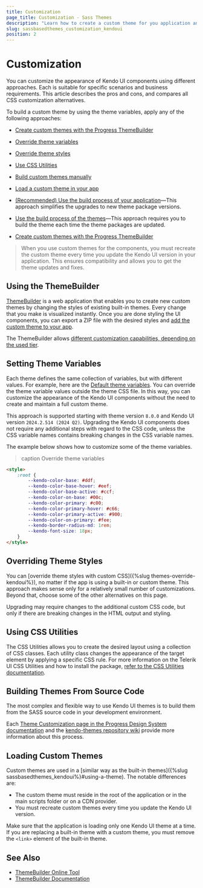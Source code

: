 ```yaml
---
title: Customization
page_title: Customization - Sass Themes
description: "Learn how to create a custom theme for you application and alter the default appearance of the Kendo UI for jQuery components"
slug: sassbasedthemes_customization_kendoui
position: 2
---
```


# Customization

You can customize the appearance of Kendo UI components using different approaches. Each is suitable for specific scenarios and business requirements. This article describes the pros and cons, and compares all CSS customization alternatives.

To build a custom theme by using the theme variables, apply any of the following approaches:
* [Create custom themes with the Progress ThemeBuilder](#using-themebuilder)
* [Override theme variables](#setting-theme-variables)
* [Override theme styles](#overriding-theme-styles)
* [Use CSS Utilities](#using-css-utilities)
* [Build custom themes manually](#building-themes-from-source-code)
* [Load a custom theme in your app](#loading-custom-themes)

* [(Recommended) Use the build process of your application](#using-the-build-process-of-the-application)&mdash;This approach simplifies the upgrades to new theme package versions.
* [Use the build process of the themes](#using-the-build-process-of-the-themes)&mdash;This approach requires you to build the theme each time the theme packages are updated.
* [Create custom themes with the Progress ThemeBuilder](#using-the-themebuilder)

> When you use custom themes for the components, you must recreate the custom theme every time you update the Kendo UI version in your application. This ensures compatibility and allows you to get the theme updates and fixes.

## Using the ThemeBuilder

[ThemeBuilder](https://docs.telerik.com/themebuilder) is a web application that enables you to create new custom themes by changing the styles of existing built-in themes. Every change that you make is visualized instantly. Once you are done styling the UI components, you can export a ZIP file with the desired styles and [add the custom theme to your app](#loading-custom-themes).

The ThemeBuilder allows [different customization capabilities, depending on the used tier](https://docs.telerik.com/themebuilder/introduction#themebuilder-tiers).

## Setting Theme Variables

Each theme defines the same collection of variables, but with different values. For example, here are the <a href="https://www.telerik.com/design-system/docs/themes/kendo-themes/default/theme-variables/" target="_blank">Default theme variables</a>. You can override the theme variable values outside the theme CSS file. In this way, you can customize the appearance of the Kendo UI components without the need to create and maintain a full custom theme.

This approach is supported starting with theme version `8.0.0` and Kendo UI version `2024.2.514 (2024 Q2)`. Upgrading the Kendo UI components does not require any additional steps with regard to the CSS code, unless the CSS variable names contains breaking changes in the CSS variable names.

The example below shows how to customize some of the theme variables.

>caption Override theme variables

````html
<style>
    :root {
        --kendo-color-base: #ddf;
        --kendo-color-base-hover: #eef;
        --kendo-color-base-active: #ccf;
        --kendo-color-on-base: #00c;
        --kendo-color-primary: #c00;
        --kendo-color-primary-hover: #c66;
        --kendo-color-primary-active: #900;
        --kendo-color-on-primary: #fee;
        --kendo-border-radius-md: 1rem;
        --kendo-font-size: 18px;
    }
</style>
````

## Overriding Theme Styles

You can [override theme styles with custom CSS]({%slug themes-override-kendoui%}), no matter if the app is using a built-in or custom theme. This approach makes sense only for a relatively small number of customizations. Beyond that, choose some of the other alternatives on this page.

Upgrading may require changes to the additional custom CSS code, but only if there are breaking changes in the HTML output and styling.

## Using CSS Utilities

The CSS Utilities allows you to create the desired layout using a collection of CSS classes. Each utility class changes the appearance of the target element by applying a specific CSS rule. For more information on the Telerik UI CSS Utilities and how to install the package, [refer to the CSS Utilities documentation](https://www.telerik.com/design-system/docs/utils/get-started/introduction/).

## Building Themes From Source Code

The most complex and flexible way to use Kendo UI themes is to build them from the SASS source code in your development environment.

Each <a href="https://www.telerik.com/design-system/docs/themes/kendo-themes/default/customization/" target="_blank">Theme Customization page in the Progress Design System documentation</a> and the [kendo-themes repository wiki](https://github.com/telerik/kendo-themes/wiki/Compiling-themes) provide more information about this process.

## Loading Custom Themes

Custom themes are used in a [similar way as the built-in themes]({%slug sassbasedthemes_kendoui%}#using-a-theme). The notable differences are:

* The custom theme must reside in the root of the application or in the main scripts folder or on a CDN provider.
* You must recreate custom themes every time you update the Kendo UI version.

Make sure that the application is loading only one Kendo UI theme at a time. If you are replacing a built-in theme with a custom theme, you must remove the `<link>` element of the built-in theme.

## See Also

* [ThemeBuilder Online Tool](https://themebuilderapp.telerik.com)
* [ThemeBuilder Documentation](https://docs.telerik.com/themebuilder)
